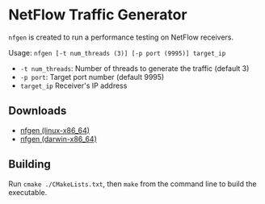 # NetFlow Traffic Generator

`nfgen` is created to run a performance testing on NetFlow receivers.

Usage: `nfgen [-t num_threads (3)] [-p port (9995)] target_ip`

- `-t num_threads`: Number of threads to generate the traffic (default 3)
- `-p port`: Target port number (default 9995)
- `target_ip` Receiver's IP address

## Downloads

- [nfgen (linux-x86_64)](https://github.com/kosho/nfgen/releases/download/0.1.1/nfgen-0.1.1-linux-x86_64.gz)
- [nfgen (darwin-x86_64)](https://github.com/kosho/nfgen/releases/download/0.1.1/nfgen-0.1.1-darwin-x86_64.gz)

## Building

Run `cmake ./CMakeLists.txt`, then `make` from the command line to build the executable.
